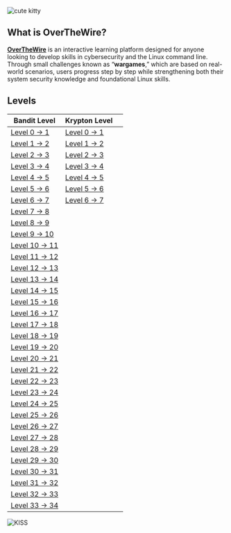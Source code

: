 ![cute kitty](https://overthewire.org/img/domokitten.png)
## What is OverTheWire?

**[OverTheWire](https://overthewire.org/wargames/)** is an interactive learning platform designed for anyone looking to develop skills in cybersecurity and the Linux command line. Through small challenges known as “**wargames**,” which are based on real-world scenarios, users progress step by step while strengthening both their system security knowledge and foundational Linux skills.
## Levels

| Bandit Level                                         | Krypton Level                                       |     |
| ---------------------------------------------------- | --------------------------------------------------- | --- |
| [Level 0 -> 1](Bandit/Level0-10.md#Level-0)          | [Level 0 -> 1](Krypton/Level0-7.md#Level-0---1)     |     |
| [Level 1 -> 2](Bandit/Level0-10.md#Level-1---2)      | [Level 1 -> 2](Krypton/Level0-7.md#Level-1---2)<br> |     |
| [Level 2 -> 3](Bandit/Level0-10.md#Level-2---3)      | [Level 2 -> 3](Krypton/Level0-7.md#Level-2---3)<br> |     |
| [Level 3 -> 4](Bandit/Level0-10.md#Level-3---4)      | [Level 3 -> 4](Krypton/Level0-7.md#Level-3---4)<br> |     |
| [Level 4 -> 5](Bandit/Level0-10.md#Level-4---5)      | [Level 4 -> 5](Krypton/Level0-7.md#Level-4---5)<br> |     |
| [Level 5 -> 6](Bandit/Level0-10.md#Level-5---6)      | [Level 5 -> 6](Krypton/Level0-7.md#Level-5---6)<br> |     |
| [Level 6 -> 7](Bandit/Level0-10.md#Level-6---7)      | [Level 6 -> 7](Krypton/Level0-7.md#Level-6---7)<br> |     |
| [Level 7 -> 8](Bandit/Level0-10.md#Level-7---8)      |                                                     |     |
| [Level 8 -> 9](Bandit/Level0-10.md#Level-8---9)      |                                                     |     |
| [Level 9 -> 10](Bandit/Level0-10.md#Level-9---10)    |                                                     |     |
| [Level 10 -> 11](Bandit/Level10-20.md#Level-10---11) |                                                     |     |
| [Level 11 -> 12](Bandit/Level10-20.md#Level-11---12) |                                                     |     |
| [Level 12 -> 13](Bandit/Level10-20.md#Level-12---13) |                                                     |     |
| [Level 13 -> 14](Bandit/Level10-20.md#Level-13---14) |                                                     |     |
| [Level 14 -> 15](Bandit/Level10-20.md#Level-14---15) |                                                     |     |
| [Level 15 -> 16](Bandit/Level10-20.md#Level-15---16) |                                                     |     |
| [Level 16 -> 17](Bandit/Level10-20.md#Level-16---17) |                                                     |     |
| [Level 17 -> 18](Bandit/Level10-20.md#Level-17---18) |                                                     |     |
| [Level 18 -> 19](Bandit/Level10-20.md#Level-18---19) |                                                     |     |
| [Level 19 -> 20](Bandit/Level10-20.md#Level-19---20) |                                                     |     |
| [Level 20 -> 21](Bandit/Level20-30.md#Level-20---21) |                                                     |     |
| [Level 21 -> 22](Bandit/Level20-30.md#Level-21---22) |                                                     |     |
| [Level 22 -> 23](Bandit/Level20-30.md#Level-22---23) |                                                     |     |
| [Level 23 -> 24](Bandit/Level20-30.md#Level-23---24) |                                                     |     |
| [Level 24 -> 25](Bandit/Level20-30.md#Level-24---25) |                                                     |     |
| [Level 25 -> 26](Bandit/Level20-30.md#Level-25---26) |                                                     |     |
| [Level 26 -> 27](Bandit/Level20-30.md#Level-26---27) |                                                     |     |
| [Level 27 -> 28](Bandit/Level20-30.md#Level-27---28) |                                                     |     |
| [Level 28 -> 29](Bandit/Level20-30.md#Level-28---29) |                                                     |     |
| [Level 29 -> 30](Bandit/Level20-30.md#Level-29---30) |                                                     |     |
| [Level 30 -> 31](Bandit/Level20-30.md#Level-30---31) |                                                     |     |
| [Level 31 -> 32](Bandit/Level20-30.md#Level-31---32) |                                                     |     |
| [Level 32 -> 33](Bandit/Level20-30.md#Level-32---33) |                                                     |     |
| [Level 33 -> 34](Bandit/Level20-30.md#Level-33---34) |                                                     |     |



![KISS](https://miro.medium.com/v2/resize:fit:2880/1*0P7J9wPkjpOsBVLQsPzUSA.jpeg)
